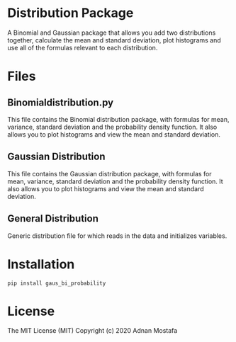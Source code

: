 # Distribution Package

A Binomial and Gaussian package that allows you add two distributions together, calculate the mean and standard deviation, plot histograms and use all of the formulas relevant to each distribution. 

# Files

## Binomialdistribution.py

This file contains the Binomial distribution package, with formulas for mean, variance, standard deviation and the probability density function. It also allows you to plot histograms and view the mean and standard deviation. 

## Gaussian Distribution

This file contains the Gaussian distribution package, with formulas for mean, variance, standard deviation and the probability density function. It also allows you to plot histograms and view the mean and standard deviation. 

## General Distribution

Generic distribution file for which reads in the data and initializes variables.

# Installation

`pip install gaus_bi_probability`

# License

The MIT License (MIT) Copyright (c) 2020 Adnan Mostafa
